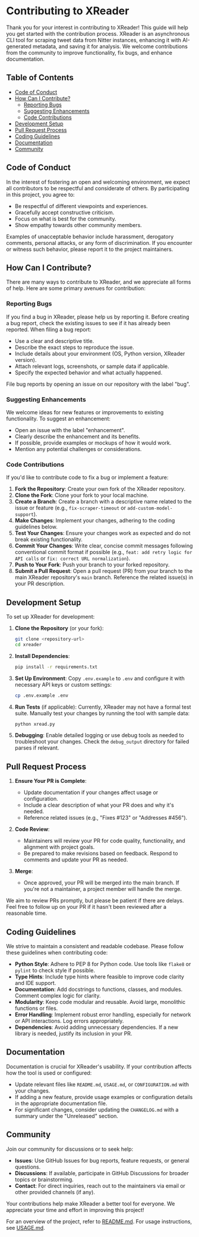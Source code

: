 # Contributing to XReader

Thank you for your interest in contributing to XReader! This guide will help you get started with the contribution process. XReader is an asynchronous CLI tool for scraping tweet data from Nitter instances, enhancing it with AI-generated metadata, and saving it for analysis. We welcome contributions from the community to improve functionality, fix bugs, and enhance documentation.

## Table of Contents

- [Code of Conduct](#code-of-conduct)
- [How Can I Contribute?](#how-can-i-contribute)
  - [Reporting Bugs](#reporting-bugs)
  - [Suggesting Enhancements](#suggesting-enhancements)
  - [Code Contributions](#code-contributions)
- [Development Setup](#development-setup)
- [Pull Request Process](#pull-request-process)
- [Coding Guidelines](#coding-guidelines)
- [Documentation](#documentation)
- [Community](#community)

## Code of Conduct

In the interest of fostering an open and welcoming environment, we expect all contributors to be respectful and considerate of others. By participating in this project, you agree to:

- Be respectful of different viewpoints and experiences.
- Gracefully accept constructive criticism.
- Focus on what is best for the community.
- Show empathy towards other community members.

Examples of unacceptable behavior include harassment, derogatory comments, personal attacks, or any form of discrimination. If you encounter or witness such behavior, please report it to the project maintainers.

## How Can I Contribute?

There are many ways to contribute to XReader, and we appreciate all forms of help. Here are some primary avenues for contribution:

### Reporting Bugs

If you find a bug in XReader, please help us by reporting it. Before creating a bug report, check the existing issues to see if it has already been reported. When filing a bug report:

- Use a clear and descriptive title.
- Describe the exact steps to reproduce the issue.
- Include details about your environment (OS, Python version, XReader version).
- Attach relevant logs, screenshots, or sample data if applicable.
- Specify the expected behavior and what actually happened.

File bug reports by opening an issue on our repository with the label "bug".

### Suggesting Enhancements

We welcome ideas for new features or improvements to existing functionality. To suggest an enhancement:

- Open an issue with the label "enhancement".
- Clearly describe the enhancement and its benefits.
- If possible, provide examples or mockups of how it would work.
- Mention any potential challenges or considerations.

### Code Contributions

If you'd like to contribute code to fix a bug or implement a feature:

1. **Fork the Repository**: Create your own fork of the XReader repository.
2. **Clone the Fork**: Clone your fork to your local machine.
3. **Create a Branch**: Create a branch with a descriptive name related to the issue or feature (e.g., `fix-scraper-timeout` or `add-custom-model-support`).
4. **Make Changes**: Implement your changes, adhering to the coding guidelines below.
5. **Test Your Changes**: Ensure your changes work as expected and do not break existing functionality.
6. **Commit Your Changes**: Write clear, concise commit messages following conventional commit format if possible (e.g., `feat: add retry logic for API calls` or `fix: correct URL normalization`).
7. **Push to Your Fork**: Push your branch to your forked repository.
8. **Submit a Pull Request**: Open a pull request (PR) from your branch to the main XReader repository's `main` branch. Reference the related issue(s) in your PR description.

## Development Setup

To set up XReader for development:

1. **Clone the Repository** (or your fork):
   ```bash
   git clone <repository-url>
   cd xreader
   ```

2. **Install Dependencies**:
   ```bash
   pip install -r requirements.txt
   ```

3. **Set Up Environment**:
   Copy `.env.example` to `.env` and configure it with necessary API keys or custom settings:
   ```bash
   cp .env.example .env
   ```

4. **Run Tests** (if applicable):
   Currently, XReader may not have a formal test suite. Manually test your changes by running the tool with sample data:
   ```bash
   python xread.py
   ```

5. **Debugging**:
   Enable detailed logging or use debug tools as needed to troubleshoot your changes. Check the `debug_output` directory for failed parses if relevant.

## Pull Request Process

1. **Ensure Your PR is Complete**:
   - Update documentation if your changes affect usage or configuration.
   - Include a clear description of what your PR does and why it's needed.
   - Reference related issues (e.g., "Fixes #123" or "Addresses #456").

2. **Code Review**:
   - Maintainers will review your PR for code quality, functionality, and alignment with project goals.
   - Be prepared to make revisions based on feedback. Respond to comments and update your PR as needed.

3. **Merge**:
   - Once approved, your PR will be merged into the main branch. If you're not a maintainer, a project member will handle the merge.

We aim to review PRs promptly, but please be patient if there are delays. Feel free to follow up on your PR if it hasn't been reviewed after a reasonable time.

## Coding Guidelines

We strive to maintain a consistent and readable codebase. Please follow these guidelines when contributing code:

- **Python Style**: Adhere to PEP 8 for Python code. Use tools like `flake8` or `pylint` to check style if possible.
- **Type Hints**: Include type hints where feasible to improve code clarity and IDE support.
- **Documentation**: Add docstrings to functions, classes, and modules. Comment complex logic for clarity.
- **Modularity**: Keep code modular and reusable. Avoid large, monolithic functions or files.
- **Error Handling**: Implement robust error handling, especially for network or API interactions. Log errors appropriately.
- **Dependencies**: Avoid adding unnecessary dependencies. If a new library is needed, justify its inclusion in your PR.

## Documentation

Documentation is crucial for XReader's usability. If your contribution affects how the tool is used or configured:

- Update relevant files like `README.md`, `USAGE.md`, or `CONFIGURATION.md` with your changes.
- If adding a new feature, provide usage examples or configuration details in the appropriate documentation file.
- For significant changes, consider updating the `CHANGELOG.md` with a summary under the "Unreleased" section.

## Community

Join our community for discussions or to seek help:

- **Issues**: Use GitHub Issues for bug reports, feature requests, or general questions.
- **Discussions**: If available, participate in GitHub Discussions for broader topics or brainstorming.
- **Contact**: For direct inquiries, reach out to the maintainers via email or other provided channels (if any).

Your contributions help make XReader a better tool for everyone. We appreciate your time and effort in improving this project!

For an overview of the project, refer to [README.md](README.md). For usage instructions, see [USAGE.md](USAGE.md).
